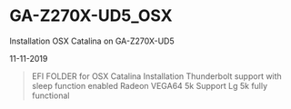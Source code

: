 # GA-Z270X-UD5_OSX
Installation OSX Catalina on GA-Z270X-UD5


11-11-2019
>EFI FOLDER for OSX Catalina Installation
Thunderbolt support with sleep function enabled
Radeon VEGA64 5k Support
Lg 5k fully functional
